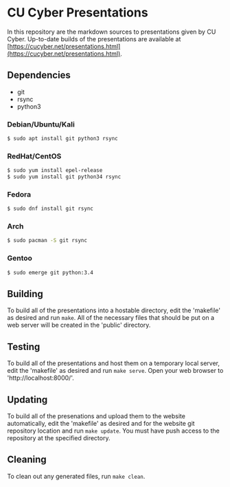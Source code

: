 CU Cyber Presentations
======================

In this repository are the markdown sources to presentations given by CU Cyber. Up-to-date builds of the presentations are available at [https://cucyber.net/presentations.html](https://cucyber.net/presentations.html).


## Dependencies

* git
* rsync
* python3


### Debian/Ubuntu/Kali

```sh
$ sudo apt install git python3 rsync
```


### RedHat/CentOS

```sh
$ sudo yum install epel-release
$ sudo yum install git python34 rsync
```


### Fedora

```sh
$ sudo dnf install git rsync
```


### Arch

```sh
$ sudo pacman -S git rsync
```


### Gentoo

```sh
$ sudo emerge git python:3.4
```


## Building

To build all of the presentations into a hostable directory, edit the 'makefile' as desired and run `make`. All of the necessary files that should be put on a web server will be created in the 'public' directory.


## Testing

To build all of the presentations and host them on a temporary local server, edit the 'makefile' as desired and run `make serve`. Open your web browser to 'http://localhost:8000/'.


## Updating

To build all of the presenations and upload them to the website automatically, edit the 'makefile' as desired and for the website git repository location and run `make update`. You must have push access to the repository at the specified directory.


## Cleaning

To clean out any generated files, run `make clean`.
